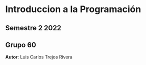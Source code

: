 # Introduccion a la Programación
## Semestre 2 2022
## Grupo 60

**Autor**: Luis Carlos Trejos Rivera
